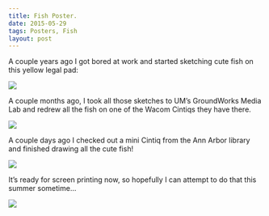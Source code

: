 ```yaml
---
title: Fish Poster.
date: 2015-05-29
tags: Posters, Fish
layout: post
---
```


A couple years ago I got bored at work and started sketching cute fish on this yellow legal pad:

![](http://static.jenharley.com/blog/2015/fish-poster/fish-poster-1.jpg)

A couple months ago, I took all those sketches to UM’s GroundWorks Media Lab and redrew all the fish on one of the Wacom Cintiqs they have there.

![](http://static.jenharley.com/blog/2015/fish-poster/fish-poster-2.jpg)

A couple days ago I checked out a mini Cintiq from the Ann Arbor library and finished drawing all the cute fish!  

![](http://static.jenharley.com/blog/2015/fish-poster/fish-poster-3.jpg)

It’s ready for screen printing now, so hopefully I can attempt to do that this summer sometime…

![](http://static.jenharley.com/blog/2015/fish-poster/fish-poster-4.png)
